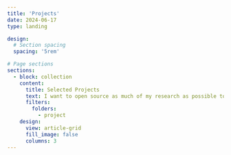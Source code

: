 ```yaml
---
title: 'Projects'
date: 2024-06-17
type: landing

design:
  # Section spacing
  spacing: '5rem'

# Page sections
sections:
  - block: collection
    content:
      title: Selected Projects
      text: I want to open source as much of my research as possible to advance the community. Here are a selection of my projects.
      filters:
        folders:
          - project
    design:
      view: article-grid
      fill_image: false
      columns: 3
---
```

